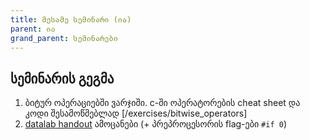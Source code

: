 ```yaml
---
title: მესამე სემინარი (ია)
parent: ია
grand_parent: სემინარები
---
```


## სემინარის გეგმა
1. ბიტურ ოპერაციებში ვარჯიში. c-ში ოპერატორების cheat sheet და კოდი შესამოწმებლად [/exercises/bitwise_operators]
2. [datalab handout](/exercises/datalab-handout) ამოცანები (+ პრეპროცესორის flag-ები `#if 0`)


